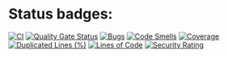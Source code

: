 <h1>Status badges:</h1>

[![CI](https://github.com/Levasey/hexlet-spring-blog/actions/workflows/build.yml/badge.svg)](https://github.com/Levasey/hexlet-spring-blog/actions/workflows/build.yml)
[![Quality Gate Status](https://sonarcloud.io/api/project_badges/measure?project=Levasey_hexlet-spring-blog&metric=alert_status)](https://sonarcloud.io/summary/new_code?id=Levasey_hexlet-spring-blog)
[![Bugs](https://sonarcloud.io/api/project_badges/measure?project=Levasey_hexlet-spring-blog&metric=bugs)](https://sonarcloud.io/summary/new_code?id=Levasey_hexlet-spring-blog)
[![Code Smells](https://sonarcloud.io/api/project_badges/measure?project=Levasey_hexlet-spring-blog&metric=code_smells)](https://sonarcloud.io/summary/new_code?id=Levasey_hexlet-spring-blog)
[![Coverage](https://sonarcloud.io/api/project_badges/measure?project=Levasey_hexlet-spring-blog&metric=coverage)](https://sonarcloud.io/summary/new_code?id=Levasey_hexlet-spring-blog)
[![Duplicated Lines (%)](https://sonarcloud.io/api/project_badges/measure?project=Levasey_hexlet-spring-blog&metric=duplicated_lines_density)](https://sonarcloud.io/summary/new_code?id=Levasey_hexlet-spring-blog)
[![Lines of Code](https://sonarcloud.io/api/project_badges/measure?project=Levasey_hexlet-spring-blog&metric=ncloc)](https://sonarcloud.io/summary/new_code?id=Levasey_hexlet-spring-blog)
[![Security Rating](https://sonarcloud.io/api/project_badges/measure?project=Levasey_hexlet-spring-blog&metric=security_rating)](https://sonarcloud.io/summary/new_code?id=Levasey_hexlet-spring-blog)
